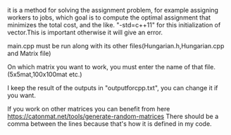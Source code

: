 it is a method for solving the assignment problem, for example assigning workers to jobs, which goal is to compute the optimal assignment that minimizes the total cost, and the like.
"-std=c++11" for this initialization of vector.This is important otherwise it will give an error.

main.cpp must be run along with its other files(Hungarian.h,Hungarian.cpp and Matrix file)

On which matrix you want to work, you must enter the name of that file.(5x5mat,100x100mat etc.)

I keep the result of the outputs in "outputforcpp.txt", you can change it if you want.

If you work on other matrices you can benefit from here 
https://catonmat.net/tools/generate-random-matrices
There should be a comma between the lines because that's how it is defined in my code.

